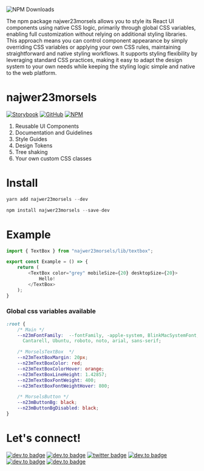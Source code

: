 ![NPM Downloads](https://img.shields.io/npm/dm/najwer23morsels)

The npm package najwer23morsels allows you to style its React UI components using native CSS logic, primarily through global CSS variables, enabling full customization without relying on additional styling libraries. This approach means you can control component appearance by simply overriding CSS variables or applying your own CSS rules, maintaining straightforward and native styling workflows. It supports styling flexibility by leveraging standard CSS practices, making it easy to adapt the design system to your own needs while keeping the styling logic simple and native to the web platform.

# najwer23morsels

[![Storybook](https://img.shields.io/badge/-Storybook-FF4785?style=for-the-badge&logo=storybook&logoColor=white)](https://najwer23.github.io/najwer23morsels) [![GitHub](https://img.shields.io/badge/github-%23121011.svg?style=for-the-badge&logo=github&logoColor=white)](https://github.com/najwer23/najwer23morsels) [![NPM](https://img.shields.io/badge/NPM-%23CB3837.svg?style=for-the-badge&logo=npm&logoColor=white)](https://www.npmjs.com/search?q=najwer23morsels)

1. Reusable UI Components
2. Documentation and Guidelines
3. Style Guides
4. Design Tokens
5. Tree shaking
6. Your own custom CSS classes

# Install

```js
yarn add najwer23morsels --dev
```

```js
npm install najwer23morsels --save-dev
```

# Example

```typescript
import { TextBox } from "najwer23morsels/lib/textbox";

export const Example = () => {
    return (
        <TextBox color="grey" mobileSize={20} desktopSize={20}>
            Hello!
        </TextBox>
    );
}
```

### Global css variables available

```CSS
:root {
    /* Main */
    --n23mFontFamily:  --fontFamily, -apple-system, BlinkMacSystemFont, avenir next, avenir, segoe ui, helvetica neue, helvetica,
      Cantarell, Ubuntu, roboto, noto, arial, sans-serif;

    /* MorselsTextBox  */
    --n23mTextBoxMargin: 20px;
    --n23mTextBoxColor: red;
    --n23mTextBoxColorHover: orange;
    --n23mTextBoxLineHeight: 1.42857;
    --n23mTextBoxFontWeight: 400;
    --n23mTextBoxFontWeightHover: 800;

    /* MorselsButton */
    --n23mButtonBg: black;
    --n23mButtonBgDisabled: black;
}
```

# Let's connect!

[![dev.to badge](https://img.shields.io/badge/-Portfolio-%239F2B68?style=flat&logo=GoogleChrome&logoColor=white)](https://najwer23.github.io/)
[![dev.to badge](https://img.shields.io/badge/-Résumé-%23017745?style=flat&logo=AdobeAcrobatReader&logoColor=white)](https://najwer23.github.io/resume/)
[![twitter badge](https://img.shields.io/badge/-najwer23-%231FA1F1?style=flat&logo=x&logoColor=white)](https://twitter.com/najwer23)
[![dev.to badge](https://img.shields.io/badge/-najwer23-%230177B5?style=flat&logo=linkedin)](https://www.linkedin.com/in/najwer23)
[![dev.to badge](https://img.shields.io/badge/-najwer23-%23ffffff?style=flat&logo=Leetcode)](https://leetcode.com/najwer23/)
[![dev.to badge](https://img.shields.io/badge/-najwer23-%23cb3837?style=flat&logo=Npm)](https://www.npmjs.com/~najwer23)

